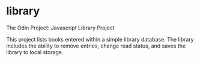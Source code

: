 # library

The Odin Project: Javascript
Library Project

This project lists books entered within a simple library database. The library includes the ability to remove entries, change read status, and saves the library to local storage.
